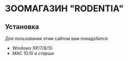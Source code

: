 # ЗООМАГАЗИН "RODENTIA"
## Установка
Для пользования этим сайтом вам понадобится
* Windows XP/7/8/10
* MAC 10.10 и старше
